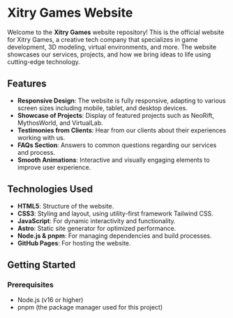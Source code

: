 # Xitry Games Website

Welcome to the **Xitry Games** website repository! This is the official website for Xitry Games, a creative tech company that specializes in game development, 3D modeling, virtual environments, and more. The website showcases our services, projects, and how we bring ideas to life using cutting-edge technology.

## Features

- **Responsive Design**: The website is fully responsive, adapting to various screen sizes including mobile, tablet, and desktop devices.
- **Showcase of Projects**: Display of featured projects such as NeoRift, MythosWorld, and VirtualLab.
- **Testimonies from Clients**: Hear from our clients about their experiences working with us.
- **FAQs Section**: Answers to common questions regarding our services and process.
- **Smooth Animations**: Interactive and visually engaging elements to improve user experience.

## Technologies Used

- **HTML5**: Structure of the website.
- **CSS3**: Styling and layout, using utility-first framework Tailwind CSS.
- **JavaScript**: For dynamic interactivity and functionality.
- **Astro**: Static site generator for optimized performance.
- **Node.js & pnpm**: For managing dependencies and build processes.
- **GitHub Pages**: For hosting the website.

## Getting Started

### Prerequisites

- Node.js (v16 or higher)
- pnpm (the package manager used for this project)
